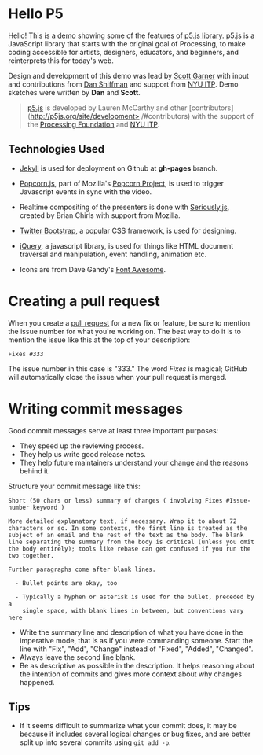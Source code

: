 # Hello P5

Hello! This is a [demo](https://hello.p5js.org/) showing some of the features of [p5.js library](https://github.com/processing/p5.js). p5.js is a JavaScript library that starts with the original goal of Processing, to make coding accessible for artists, designers, educators, and beginners, and reinterprets this for today's web.

Design and development of this demo was lead by [Scott Garner](http://scott.j38.net/) with input and contributions from [Dan Shiffman](http://shiffman.net/) and support from [NYU ITP](http://itp.nyu.edu). Demo sketches were written by **Dan** and **Scott**.

> [p5.js](http://p5js.org/) is developed by Lauren McCarthy and other [contributors](http://p5js.org/site/development> /#contributors) with the support of the [Processing Foundation](http://processing.org/) and [NYU ITP](http://itp.nyu.edu).

## Technologies Used 

 - [Jekyll](https://jekyllrb.com/) is used for deployment on Github at **gh-pages** branch.
 
 - [Popcorn.js](http://popcornjs.org/), part of Mozilla's [Popcorn Project](https://popcorn.webmaker.org/), is used to trigger Javascript events in sync with the video.
 
 - Realtime compositing of the presenters is done with [Seriously.js](http://seriouslyjs.org/), created by Brian Chirls with support from Mozilla.
 
- [Twitter Bootstrap](http://getbootstrap.com), a popular CSS framework, is used for designing.

- [jQuery](http://jquery.com), a javascript library, is used for things like HTML document traversal and manipulation, event handling, animation etc.

- Icons are from Dave Gandy's [Font Awesome](http://fontawesome.io/).

# Creating a pull request

When you create a [pull request](https://help.github.com/articles/creating-a-pull-request/) for a new fix or feature, be sure to mention the issue number for what you're working on. The best way to do it is to mention the issue like this at the top of your description:

    Fixes #333

The issue number in this case is "333." The word *Fixes* is magical; GitHub will automatically close the issue when your pull request is merged.

# Writing commit messages

Good commit messages serve at least three important purposes:

* They speed up the reviewing process.
* They help us write good release notes.
* They help future maintainers understand your change and the reasons behind it.

Structure your commit message like this:

 ```
 Short (50 chars or less) summary of changes ( involving Fixes #Issue-number keyword )

 More detailed explanatory text, if necessary. Wrap it to about 72
 characters or so. In some contexts, the first line is treated as the
 subject of an email and the rest of the text as the body. The blank
 line separating the summary from the body is critical (unless you omit
 the body entirely); tools like rebase can get confused if you run the
 two together.

 Further paragraphs come after blank lines.

   - Bullet points are okay, too

   - Typically a hyphen or asterisk is used for the bullet, preceded by a
     single space, with blank lines in between, but conventions vary here
 ```

* Write the summary line and description of what you have done in the imperative mode, that is as if you were commanding someone. Start the line with "Fix", "Add", "Change" instead of "Fixed", "Added", "Changed".
* Always leave the second line blank.
* Be as descriptive as possible in the description. It helps reasoning about the intention of commits and gives more context about why changes happened.

Tips
----

* If it seems difficult to summarize what your commit does, it may be because it includes several logical changes or bug fixes, and are better split up into several commits using `git add -p`.
